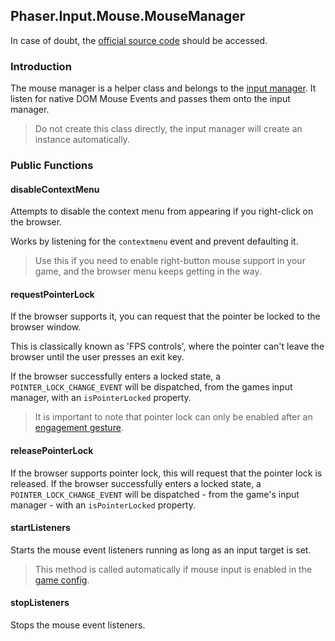 ## Phaser.Input.Mouse.MouseManager

In case of doubt, the [official source code](https://github.com/photonstorm/phaser) should be accessed.

### Introduction

The mouse manager is a helper class and belongs to the [input manager](https://github.com/digitsensitive/phaser3-typescript/blob/master/cheatsheets/input/input-manager.md).
It listen for native DOM Mouse Events and passes them onto the input manager.

> Do not create this class directly, the input manager will create an instance automatically.

### Public Functions

#### disableContextMenu
Attempts to disable the context menu from appearing if you right-click on the browser.

Works by listening for the `contextmenu` event and prevent defaulting it.

> Use this if you need to enable right-button mouse support in your game, and the browser
menu keeps getting in the way.

#### requestPointerLock
If the browser supports it, you can request that the pointer be locked to the browser window.

This is classically known as 'FPS controls', where the pointer can't leave the browser until
the user presses an exit key.

If the browser successfully enters a locked state, a `POINTER_LOCK_CHANGE_EVENT` will be dispatched,
from the games input manager, with an `isPointerLocked` property.

> It is important to note that pointer lock can only be enabled after an [engagement gesture](https://w3c.github.io/pointerlock/#dfn-engagement-gesture).

#### releasePointerLock
If the browser supports pointer lock, this will request that the pointer lock is released.
If the browser successfully enters a locked state, a `POINTER_LOCK_CHANGE_EVENT` will be
dispatched - from the game's input manager - with an `isPointerLocked` property.

#### startListeners
Starts the mouse event listeners running as long as an input target is set.

> This method is called automatically if mouse input is enabled in the [game config](https://github.com/digitsensitive/phaser3-typescript/blob/master/cheatsheets/boot/config.md).

#### stopListeners
Stops the mouse event listeners.
